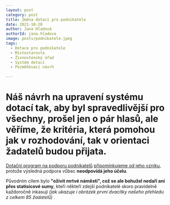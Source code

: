 ```yaml
---
layout: post
category: post
title: Změna dotací pro podnikatele
date: 2021-10-20
author: Jana Hladová
authorId: jana.hladova
image: posts/podnikatele.jpeg
tags:
  - Dotace pro podnikatele
  - Místostarosta
  - Živnostenský úřad
  - Systém dotací
  - Pozměňovací návrh
 
---
```


# Náš návrh na upravení systému dotací tak, aby byl spravedlivější pro všechny, prošel jen o pár hlasů, ale věříme, že kritéria, která pomohou jak v rozhodování, tak v orientaci žadatelů budou přijata.

[Dotační program na podporu podnikatelů](https://www.mesto-kadan.cz/cs/mesto/dotacni-programy-mesta/dotace-na-r-2022.html) [připomínkujeme od jeho vzniku](https://kadan.pirati.cz/aktuality/dotace2.html), protože výsledná podpora vůbec **neodpovídá jeho účelu**. 

Původním cílem bylo **"oživit mrtvé náměstí", což se ale bohužel nedaří ani přes statisícové sumy**, kteří někteří zdejší podnikatelé skoro pravidelně každoročně inkasují *(jak ukazuje i obrázek první dvacítky našeho přehledu z celkem 85 žadatelů)* .


